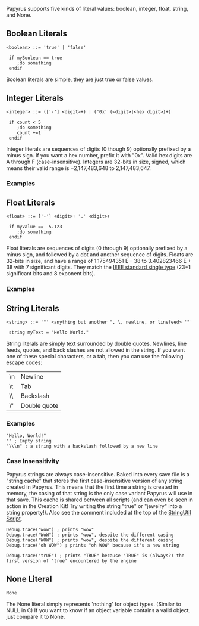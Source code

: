 Papyrus supports five kinds of literal values: boolean, integer, float, string, and None.

## Boolean Literals

```
<boolean> ::= 'true' | 'false'

```

```
 if myBoolean == true
    ;do something
 endif
```

Boolean literals are simple, they are just true or false values.

## Integer Literals

```
<integer> ::= (['-'] <digit>+) | ('0x' (<digit>|<hex digit>)+)

```

```
 if count < 5
    ;do something
    count +=1
 endif
```

Integer literals are sequences of digits (0 though 9) optionally prefixed by a minus sign. If you want a hex number, prefix it with "0x". Valid hex digits are A through F (case-insensitive). Integers are 32-bits in size, signed, which means their valid range is −2,147,483,648 to 2,147,483,647.

### Examples

## Float Literals

```
<float> ::= ['-'] <digit>+ '.' <digit>+

```

```
 if myValue ==  5.123
    ;do something
 endif
```

  
Float literals are sequences of digits (0 through 9) optionally prefixed by a minus sign, and followed by a dot and another sequence of digits. Floats are 32-bits in size, and have a range of 1.175494351 E – 38 to 3.402823466 E + 38 with 7 significant digits. They match the [IEEE standard single type](http://en.wikipedia.org/wiki/IEEE_floating_point#Basic_formats) (23+1 significant bits and 8 exponent bits).

### Examples

## String Literals

```
<string> ::= '"' <anything but another ", \, newline, or linefeed> '"'

```

```
 string myText = "Hello World."
```

String literals are simply text surrounded by double quotes. Newlines, line feeds, quotes, and back slashes are not allowed in the string. If you want one of these special characters, or a tab, then you can use the following escape codes:

<table><tbody><tr><td>\n</td><td>Newline</td></tr><tr><td>\t</td><td>Tab</td></tr><tr><td>\\</td><td>Backslash</td></tr><tr><td>\"</td><td>Double quote</td></tr></tbody></table>

### Examples

```
"Hello, World!"
"" ; Empty string
"\\\n" ; a string with a backslash followed by a new line
```

### Case Insensitivity

Papyrus strings are always case-insensitive. Baked into every save file is a "string cache" that stores the first case-insensitive version of any string created in Papyrus. This means that the first time a string is created in memory, the casing of that string is the only case variant Papyrus will use in that save. This cache is shared between all scripts (and can even be seen in action in the Creation Kit! Try writing the string "true" or "jewelry" into a string property!). Also see the comment included at the top of the [StringUtil Script](https://ck.uesp.net/wiki/StringUtil_Script "StringUtil Script").

```
Debug.trace("wow") ; prints "wow"
Debug.trace("WoW") ; prints "wow", despite the different casing
Debug.trace("WOW") ; prints "wow", despite the different casing
Debug.trace("oh WOW") ; prints "oh WOW" because it's a new string

Debug.trace("trUE") ; prints "TRUE" because "TRUE" is (always?) the first version of 'true' encountered by the engine
```

## None Literal

```
None

```

The None literal simply represents 'nothing' for object types. (Similar to NULL in C) If you want to know if an object variable contains a valid object, just compare it to None.